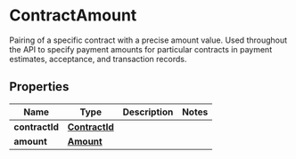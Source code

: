 

# ContractAmount

Pairing of a specific contract with a precise amount value. Used throughout the API to specify payment amounts for particular contracts in payment estimates, acceptance, and transaction records.

## Properties

| Name | Type | Description | Notes |
|------------ | ------------- | ------------- | -------------|
|**contractId** | [**ContractId**](ContractId.md) |  |  |
|**amount** | [**Amount**](Amount.md) |  |  |




